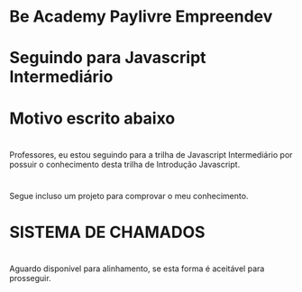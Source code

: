 #
# Be Academy Paylivre Empreendev
#
# Seguindo para Javascript Intermediário
# Motivo escrito abaixo 
#
Professores, eu estou seguindo para a trilha de Javascript Intermediário por possuir o conhecimento desta trilha de Introdução Javascript. 
#
Segue incluso um projeto para comprovar o meu conhecimento. 
#
# SISTEMA DE CHAMADOS
#
Aguardo disponível para alinhamento, se esta forma é aceitável para prosseguir.
#